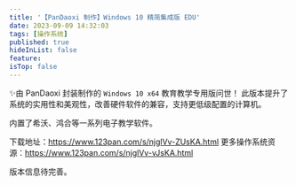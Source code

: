 ```yaml
---
title: '【PanDaoxi 制作】Windows 10 精简集成版 EDU'
date: 2023-09-09 14:32:03
tags: [操作系统]
published: true
hideInList: false
feature: 
isTop: false
---
```

✨由 $\text{PanDaoxi}$ 封装制作的 `Windows 10 x64` 教育教学专用版问世！
此版本提升了系统的实用性和美观性，改善硬件软件的兼容，支持更低级配置的计算机。

内置了希沃、鸿合等一系列电子教学软件。

下载地址：<https://www.123pan.com/s/njglVv-ZUsKA.html>
更多操作系统资源：<https://www.123pan.com/s/njglVv-vJsKA.html>

版本信息待完善。